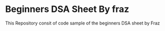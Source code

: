 # Beginners DSA Sheet By fraz 
This Repository consit of code sample of the beginners DSA sheet by Fraz
